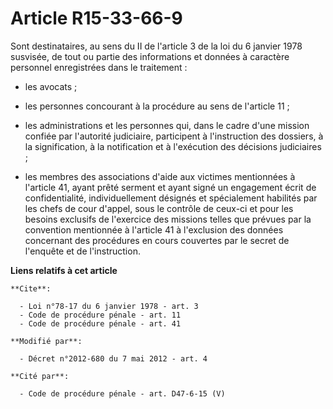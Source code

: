 # Article R15-33-66-9

Sont destinataires, au sens du II de l'article 3 de la loi du 6 janvier 1978 susvisée, de tout ou partie des informations et
données à caractère personnel enregistrées dans le traitement :

- les avocats ;

- les personnes concourant à la procédure au sens de l'article 11 ;

- les administrations et les personnes qui, dans le cadre d'une mission confiée par l'autorité judiciaire, participent à
l'instruction des dossiers, à la signification, à la notification et à l'exécution des décisions judiciaires ;

- les membres des associations d'aide aux victimes mentionnées à l'article 41, ayant prêté serment et ayant signé un
engagement écrit de confidentialité, individuellement désignés et spécialement habilités par les chefs de cour d'appel, sous
le contrôle de ceux-ci et pour les besoins exclusifs de l'exercice des missions telles que prévues par la convention
mentionnée à l'article 41 à l'exclusion des données concernant des procédures en cours couvertes par le secret de l'enquête
et de l'instruction.

**Liens relatifs à cet article**

	**Cite**:

	  - Loi n°78-17 du 6 janvier 1978 - art. 3
	  - Code de procédure pénale - art. 11
	  - Code de procédure pénale - art. 41

	**Modifié par**:

	  - Décret n°2012-680 du 7 mai 2012 - art. 4

	**Cité par**:

	  - Code de procédure pénale - art. D47-6-15 (V)
